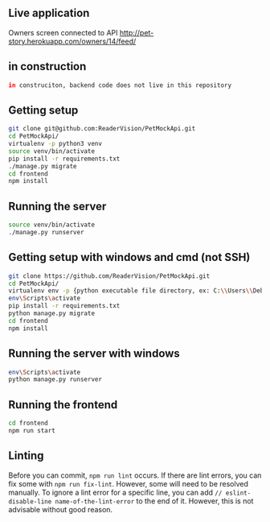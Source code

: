 ## Live application  

Owners screen connected to API http://pet-story.herokuapp.com/owners/14/feed/

## in construction
```bash
in construciton, backend code does not live in this repository
```

## Getting setup
```bash
git clone git@github.com:ReaderVision/PetMockApi.git
cd PetMockApi/
virtualenv -p python3 venv
source venv/bin/activate
pip install -r requirements.txt
./manage.py migrate
cd frontend
npm install

```

## Running the server
```bash
source venv/bin/activate
./manage.py runserver
```

## Getting setup with windows and cmd (not SSH)
```bash
git clone https://github.com/ReaderVision/PetMockApi.git
cd PetMockApi/
virtualenv env -p {python executable file directory, ex: C:\\Users\\Debbie\\AppData\\Local\\Programs\\Python\\Python36\python.exe}
env\Scripts\activate
pip install -r requirements.txt
python manage.py migrate
cd frontend
npm install

```

## Running the server with windows
```bash
env\Scripts\activate
python manage.py runserver
```


## Running the frontend
```bash
cd frontend
npm run start
```

## Linting
Before you can commit, ```npm run lint``` occurs. If there are lint errors, you can fix some with ```npm run fix-lint```. However, some will need to be resolved manually. To ignore a lint error for a specific line, you can add ```// eslint-disable-line name-of-the-lint-error``` to the end of it. However, this is not advisable without good reason.
